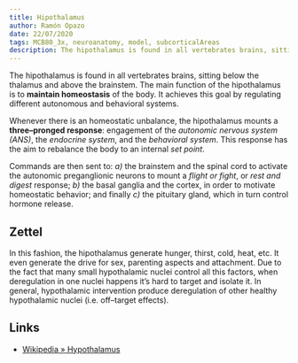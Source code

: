```yaml
---
title: Hipothalamus
author: Ramón Opazo
date: 22/07/2020
tags: MCB80_3x, neuroanatomy, model, subcorticalAreas
description: The hipothalamus is found in all vertebrates brains, sitting below the thalamus and above the brainstem. The main function of the hipothalamus is to maintain homeostasis of the body. It achieves this goal by regulating different autonomous and behavioral systems.
---
```


The hipothalamus is found in all vertebrates brains, sitting below the thalamus and above the brainstem. The main function of the hipothalamus is to **maintain homeostasis** of the body. It achieves this goal by regulating different autonomous and behavioral systems.

Whenever there is an homeostatic unbalance, the hipothalamus mounts a **three–pronged response**: engagement of the _autonomic nervous system (ANS)_, the _endocrine system_, and the _behavioral system_. This response has the aim to rebalance the body to an internal _set point_.

Commands are then sent to: _a)_ the brainstem and the spinal cord to activate the autonomic preganglionic neurons to mount a _flight or fight_, or _rest and digest_ response; _b)_ the basal ganglia and the cortex, in order to motivate homeostatic behavior; and finally _c)_ the pituitary gland, which in turn control hormone release.

## Zettel

In this fashion, the hipothalamus generate hunger, thirst, cold, heat, etc. It even generate the drive for sex, parenting aspects and attachment. Due to the fact that many small hypothalamic nuclei control all this factors, when deregulation in one nuclei happens it’s hard to target and isolate it. In general, hypothalamic intervention produce deregulation of other healthy hypothalamic nuclei (i.e. off–target effects).

## Links

- [Wikipedia » Hypothalamus](https://en.wikipedia.org/wiki/Hypothalamus)
